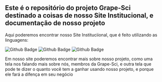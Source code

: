 <h2>Este é o repositório do projeto Grape-Sci destinado a coisas de nosso Site Institucional, e documentação de nosso projeto</h2>

<p>Aqui poderemos encontrar nosso Site Instituciional, que é feito utilizando as linguagens:</p>


![Github Badge](https://img.shields.io/badge/HTML5-E34F26?style=for-the-badge&logo=html5&logoColor=white)
![Github Badge](https://img.shields.io/badge/CSS3-1572B6?style=for-the-badge&logo=css3&logoColor=white)
![Github Badge](https://img.shields.io/badge/JavaScript-323330?style=for-the-badge&logo=javascript&logoColor=F7DF1E)

<p>Em nosso site poderemos encontrar mais sobre nosso projeto, como uma tela nos falando mais sobre nós, membros da Grape-Sci, e outra tela que pode te dizer o quanto você tem a ganhar usando nosso projeto, 
  e porque ele fará a difença em seu negócio</p>

